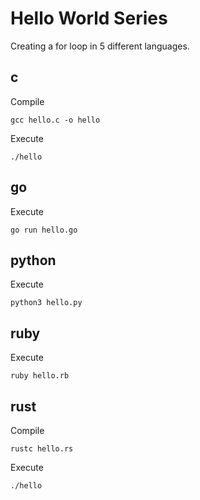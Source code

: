 # Hello World Series

Creating a for loop in 5 different languages.

## c

Compile

	gcc hello.c -o hello

Execute	

	./hello

## go

Execute

	go run hello.go

## python

Execute

	python3 hello.py

## ruby

Execute

	ruby hello.rb

## rust

Compile

	rustc hello.rs

Execute

	./hello


